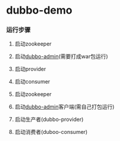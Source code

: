 # dubbo-demo

### 运行步骤

1. 启动zookeeper
2. 启动[dubbo-admin](https://github.com/apache/incubator-dubbo/tree/dubbo-2.6.0)(需要打成war包运行)
3. 启动provider
4. 启动consumer


1. 启动zookeeper
2. 启动<a href="https://github.com/dubbo/dubbo-ops">dubbo-admin</a>客户端(需自己打包运行)
3. 启动生产者(dubbo-provider)
4. 启动消费者(duboo-consumer)

